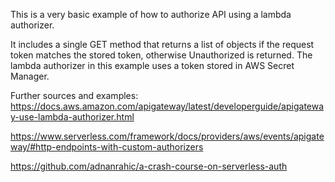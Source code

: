 This is a very basic example of how to authorize API using a lambda authorizer.

It includes a single GET method that returns a list of objects if the request token matches the stored token, otherwise Unauthorized is returned.
The lambda authorizer in this example uses a token stored in AWS Secret Manager. 


Further sources and examples:
https://docs.aws.amazon.com/apigateway/latest/developerguide/apigateway-use-lambda-authorizer.html

https://www.serverless.com/framework/docs/providers/aws/events/apigateway/#http-endpoints-with-custom-authorizers

https://github.com/adnanrahic/a-crash-course-on-serverless-auth
